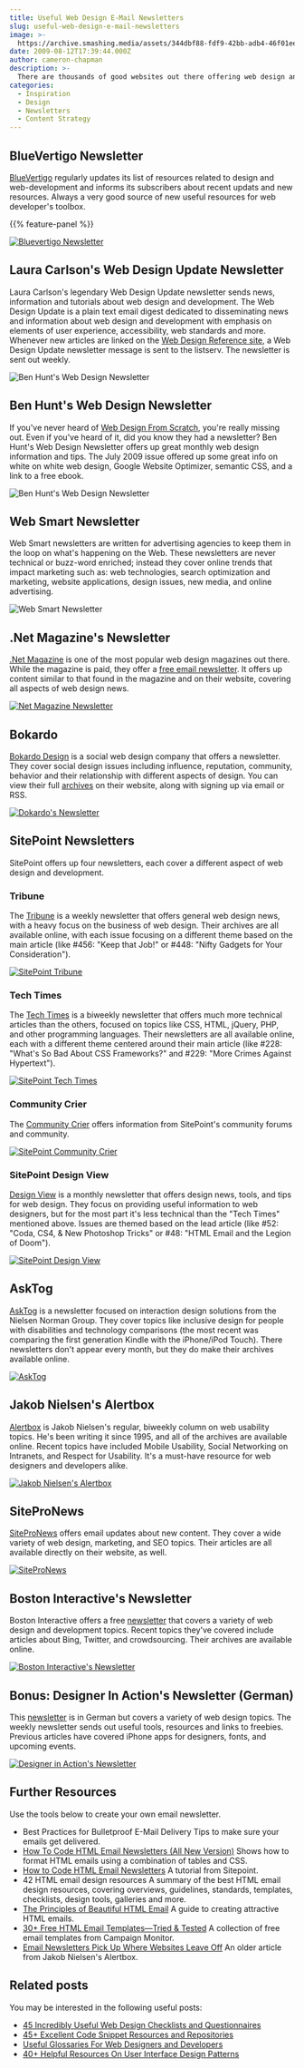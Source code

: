 ```yaml
---
title: Useful Web Design E-Mail Newsletters
slug: useful-web-design-e-mail-newsletters
image: >-
  https://archive.smashing.media/assets/344dbf88-fdf9-42bb-adb4-46f01eedd629/1062eadb-0e65-4262-936a-ab9abeed1494/emailnewsletter.png
date: 2009-08-12T17:39:44.000Z
author: cameron-chapman
description: >-
  There are thousands of good websites out there offering web design and development tips. It's a bit much to sift through in most cases. There must be an easier way. Enter the email newsletter. What could be better than sitting back and waiting for the newest design and development news to be delivered to your inbox? Here is a rather short list of great newsletters devoted to web development, design, and related topics.
categories:
  - Inspiration
  - Design
  - Newsletters
  - Content Strategy
---
```


## BlueVertigo Newsletter

<a href="https://www.bluevertigo.com.ar/bluevertigo.htm">BlueVertigo</a> regularly updates its list of resources related to design and web-development and informs its subscribers about recent updats and new resources. Always a very good source of new useful resources for web developer's toolbox.

{{% feature-panel %}}

[![Bluevertigo Newsletter](https://archive.smashing.media/assets/344dbf88-fdf9-42bb-adb4-46f01eedd629/ba933754-c35d-4ee6-ab0c-2884977856ab/bluevertigo.jpg)](https://www.bluevertigo.com.ar/bluevertigo.htm)

## Laura Carlson's Web Design Update Newsletter

Laura Carlson's legendary Web Design Update newsletter sends news, information and tutorials about web design and development. The Web Design Update is a plain text email digest dedicated to disseminating news and information about web design and development with emphasis on elements of user experience, accessibility, web standards and more. Whenever new articles are linked on the <a href="https://www.d.umn.edu/itss/support/Training/Online/webdesign/">Web Design Reference site</a>, a Web Design Update newsletter message is sent to the listserv.	The newsletter is sent out weekly.

![Ben Hunt's Web Design Newsletter](https://archive.smashing.media/assets/344dbf88-fdf9-42bb-adb4-46f01eedd629/906b4c21-7c4d-4e0f-bcf7-623b958098e2/laura.jpg)

## Ben Hunt's Web Design Newsletter

If you've never heard of <a href="https://www.webdesignfromscratch.com/">Web Design From Scratch</a>, you're really missing out. Even if you've heard of it, did you know they had a newsletter? Ben Hunt's Web Design Newsletter offers up great monthly web design information and tips. The July 2009 issue offered up some great info on white on white web design, Google Website Optimizer, semantic CSS, and a link to a free ebook.

![Ben Hunt's Web Design Newsletter](https://archive.smashing.media/assets/344dbf88-fdf9-42bb-adb4-46f01eedd629/bc899d01-54ed-4dd8-9113-12e57601998d/benhuntswebdesignnewsletter.jpg)

## Web Smart Newsletter

Web Smart newsletters are written for advertising agencies to keep them in the loop on what's happening on the Web. These newsletters are never technical or buzz-word enriched; instead they cover online trends that impact marketing such as: web technologies, search optimization and marketing, website applications, design issues, new media, and online advertising.

![Web Smart Newsletter](https://archive.smashing.media/assets/344dbf88-fdf9-42bb-adb4-46f01eedd629/f7e09fc6-2b2b-4b6f-a3f1-66ff86974b6c/newf.jpg)

## .Net Magazine's Newsletter

<a href="https://www.netmag.co.uk/">.Net Magazine</a> is one of the most popular web design magazines out there. While the magazine is paid, they offer a <a href="https://communicatoremail.com/IN/DCF/g0gHZBzoTj2aFqgKt8jUyM">free email newsletter</a>. It offers up content similar to that found in the magazine and on their website, covering all aspects of web design news.

[![Net Magazine Newsletter](https://archive.smashing.media/assets/344dbf88-fdf9-42bb-adb4-46f01eedd629/1c9dc265-f0d1-42c6-9cf1-6c40dc68ef45/netmagazine.jpg)](https://www.netmag.co.uk/)

## Bokardo

<a href="https://bokardo.com/">Bokardo Design</a> is a social web design company that offers a newsletter. They cover social design issues including influence, reputation, community, behavior and their relationship with different aspects of design. You can view their full <a href="https://bokardo.com/archives/">archives</a> on their website, along with signing up via email or RSS.

[![Dokardo's Newsletter](https://archive.smashing.media/assets/344dbf88-fdf9-42bb-adb4-46f01eedd629/3e0391b8-97c0-4582-8862-d1aa166acd24/bokardo.jpg)](https://bokardo.com/)

## SitePoint Newsletters

SitePoint offers up four newsletters, each cover a different aspect of web design and development.</p>

### Tribune

The <a href="https://www.sitepoint.com/newsletter/archives?id=2">Tribune</a> is a weekly newsletter that offers general web design news, with a heavy focus on the business of web design. Their archives are all available online, with each issue focusing on a different theme based on the main article (like #456: "Keep that Job!" or #448: "Nifty Gadgets for Your Consideration").

[![SitePoint Tribune](https://archive.smashing.media/assets/344dbf88-fdf9-42bb-adb4-46f01eedd629/0e3c087e-d375-459f-91a5-cd3c8fa60328/sitepointtribune.jpg)](https://www.sitepoint.com/newsletter/archives?id=2)

### Tech Times

The <a href="https://www.sitepoint.com/newsletter/archives?id=3">Tech Times</a> is a biweekly newsletter that offers much more technical articles than the others, focused on topics like CSS, HTML, jQuery, PHP, and other programming languages. Their newsletters are all available online, each with a different theme centered around their main article (like #228: "What's So Bad About CSS Frameworks?" and #229: "More Crimes Against Hypertext").

[![SitePoint Tech Times](https://archive.smashing.media/assets/344dbf88-fdf9-42bb-adb4-46f01eedd629/ebffcdb8-e8b5-4e39-8356-4b7017eee124/sitepointtechtimes.jpg)](https://www.sitepoint.com/newsletter/archives?id=3)

### Community Crier

The <a href="https://www.sitepoint.com/newsletter/archives?id=4">Community Crier</a> offers information from SitePoint's community forums and community.

[![SitePoint Community Crier](https://archive.smashing.media/assets/344dbf88-fdf9-42bb-adb4-46f01eedd629/1e732c44-3255-43a5-abe6-9a12cc6ee4e6/sitepointcommunitycrier.jpg)](https://www.sitepoint.com/newsletter/archives?id=4)

### SitePoint Design View

<a href="https://www.sitepoint.com/newsletter/archives?id=5">Design View</a> is a monthly newsletter that offers design news, tools, and tips for web design. They focus on providing useful information to web designers, but for the most part it's less technical than the "Tech Times" mentioned above. Issues are themed based on the lead article (like #52: "Coda, CS4, &amp; New Photoshop Tricks" or #48: "HTML Email and the Legion of Doom").

[![SitePoint Design View](https://archive.smashing.media/assets/344dbf88-fdf9-42bb-adb4-46f01eedd629/6325a612-43b5-41e2-aa97-54e005d68091/sitepointdesignview.jpg)](https://www.sitepoint.com/newsletter/archives?id=5)

## AskTog

<a href="https://asktog.com/">AskTog</a> is a newsletter focused on interaction design solutions from the Nielsen Norman Group. They cover topics like inclusive design for people with disabilities and technology comparisons (the most recent was comparing the first generation Kindle with the iPhone/iPod Touch). There newsletters don't appear every month, but they do make their archives available online.

[![AskTog](https://archive.smashing.media/assets/344dbf88-fdf9-42bb-adb4-46f01eedd629/9969c18f-268d-493f-8f85-6c045a6a6708/asktog.jpg)](https://asktog.com/columns/078InclusiveDesignPart2.html)

## Jakob Nielsen's Alertbox

<a href="https://www.useit.com/alertbox/subscribe.html">Alertbox</a> is Jakob Nielsen's regular, biweekly column on web usability topics. He's been writing it since 1995, and all of the archives are available online. Recent topics have included Mobile Usability, Social Networking on Intranets, and Respect for Usability. It's a must-have resource for web designers and developers alike.

[![Jakob Nielsen's Alertbox](https://archive.smashing.media/assets/344dbf88-fdf9-42bb-adb4-46f01eedd629/5cf41322-9daa-4949-bd9a-9947edf2fc10/alertbox.jpg)](https://www.useit.com/)

## SiteProNews

<a href="https://www.sitepronews.com/">SiteProNews</a> offers email updates about new content. They cover a wide variety of web design, marketing, and SEO topics. Their articles are all available directly on their website, as well.

[![SiteProNews](https://archive.smashing.media/assets/344dbf88-fdf9-42bb-adb4-46f01eedd629/d95d3637-d61d-48a7-90b8-dec2094e54f3/sitepronews.jpg)](https://www.sitepronews.com/)

## Boston Interactive's Newsletter

Boston Interactive offers a free <a href="https://www.bostoninteractive.com/newsletter.asp">newsletter</a> that covers a variety of web design and development topics. Recent topics they've covered include articles about Bing, Twitter, and crowdsourcing. Their archives are available online.

[![Boston Interactive's Newsletter](https://archive.smashing.media/assets/344dbf88-fdf9-42bb-adb4-46f01eedd629/66b18f99-eb02-4bc1-b6f1-1f24a7612470/bostoninteractive.jpg)](https://www.bostoninteractive.com/newsletter.asp)

## Bonus: Designer In Action's Newsletter (German)

This <a href="https://www.designerinaction.de/newsletter.php">newsletter</a> is in German but covers a variety of web design topics. The weekly newsletter sends out useful tools, resources and links to freebies. Previous articles have covered iPhone apps for designers, fonts, and upcoming events.

[![Designer in Action's Newsletter](https://archive.smashing.media/assets/344dbf88-fdf9-42bb-adb4-46f01eedd629/dcbe6132-3ad4-4876-b45f-ac6e3d5c632a/designerinaction.jpg)](https://www.designerinaction.de/newsletter.php)

## Further Resources

Use the tools below to create your own email newsletter.

*   <span class="removed_link" title="https://www.smashingmagazine.com/2007/10/16/best-practices-for-bulletproof-e-mail-delivery/">Best Practices for Bulletproof E-Mail Delivery</span> Tips to make sure your emails get delivered.
*   [How To Code HTML Email Newsletters (All New Version)](https://www.reachcustomersonline.com/2009/01/23/09.27.00/) Shows how to format HTML emails using a combination of tables and CSS.
*   [How to Code HTML Email Newsletters](https://www.sitepoint.com/article/code-html-email-newsletters/) A tutorial from Sitepoint.
*   <span class="removed_link" title="https://www.email-marketing-reports.com/iland/2008/07/42-html-email-design-resources.html">42 HTML email design resources</span> A summary of the best HTML email design resources, covering overviews, guidelines, standards, templates, checklists, design tools, galleries and more.
*   [The Principles of Beautiful HTML Email](https://www.sitepoint.com/article/principles-beautiful-html-email/) A guide to creating attractive HTML emails.
*   [30+ Free HTML Email Templates—Tried & Tested](https://www.campaignmonitor.com/templates/) A collection of free email templates from Campaign Monitor.
*   [Email Newsletters Pick Up Where Websites Leave Off](https://www.useit.com/alertbox/20020930.html) An older article from Jakob Nielsen's Alertbox.</p>

## Related posts

You may be interested in the following useful posts:

*   [45 Incredibly Useful Web Design Checklists and Questionnaires](https://www.smashingmagazine.com/2009/06/29/45-incredibly-useful-web-design-checklists-and-questionnaires/)
*   [45+ Excellent Code Snippet Resources and Repositories](https://www.smashingmagazine.com/2009/07/21/45-excellent-code-snippet-resources-and-repositories/)
*   [Useful Glossaries For Web Designers and Developers](https://www.smashingmagazine.com/2009/05/29/useful-glossaries-for-web-designers-and-developers/)
*   [40+ Helpful Resources On User Interface Design Patterns](https://www.smashingmagazine.com/2009/06/15/40-helpful-resources-on-user-interface-design-patterns/)

